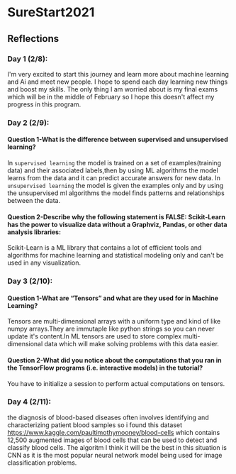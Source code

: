 # SureStart2021


## Reflections

### Day 1 (2/8):
I'm very excited to start this journey and learn more about machine learning and Ai and meet new people. I hope to spend each day learning new things and boost my skills. The only thing I am worried about is my final exams which will be in the middle of February so I hope this doesn't affect my progress in this program.



### Day 2 (2/9):
#### Question 1-What is the difference between supervised and unsupervised learning?
In `supervised learning` the model is trained on a set of examples(training data) and their associated labels,then by using ML algorithms the model learns from the data and it can predict accurate answers for new data.
In `unsupervised learning` the model is given the examples only and by using the unsupervised ml algorithms the model finds patterns and relationships between the data.

#### Question 2-Describe why the following statement is FALSE: Scikit-Learn has the power to visualize data without a Graphviz, Pandas, or other data analysis libraries:
Scikit-Learn is a ML library that contains a lot of efficient tools and algorithms for machine learning and statistical modeling only and can't be used in any visualization.

### Day 3 (2/10):
#### Question 1-What are “Tensors” and what are they used for in Machine Learning?
Tensors are multi-dimensional arrays with a uniform type and kind of like numpy arrays.They are immutaple like python strings so you can never update it's content.In ML tensors are used to store complex multi-dimensional data which will make solving problems with this data easier.

#### Question 2-What did you notice about the computations that you ran in the TensorFlow programs (i.e. interactive models) in the tutorial?
You have to initialize a session  to perform actual computations on tensors. 

### Day 4 (2/11):
the diagnosis of blood-based diseases often involves identifying and characterizing patient blood samples so i found this dataset https://www.kaggle.com/paultimothymooney/blood-cells which contains  12,500 augmented images of blood cells that can be used to detect and classify blood cells.
The algoritm I think it will be the best in this situation is CNN as it is the most popular neural network model being used for image classification problems.





